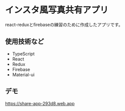 # インスタ風写真共有アプリ
react-reduxとfirebaseの練習のために作成したアプリです。

## 使用技術など
- TypeScript
- React
- Redux
- Firebase
- Material-ui

## デモ
https://share-app-293d8.web.app
